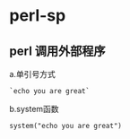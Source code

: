# perl-sp

## perl 调用外部程序
a.单引号方式
```
`echo you are great`
```
b.system函数
```
system("echo you are great")
```
